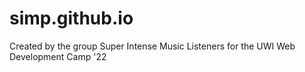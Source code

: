 # simp.github.io
Created by the group Super Intense Music Listeners for the UWI Web Development Camp '22
